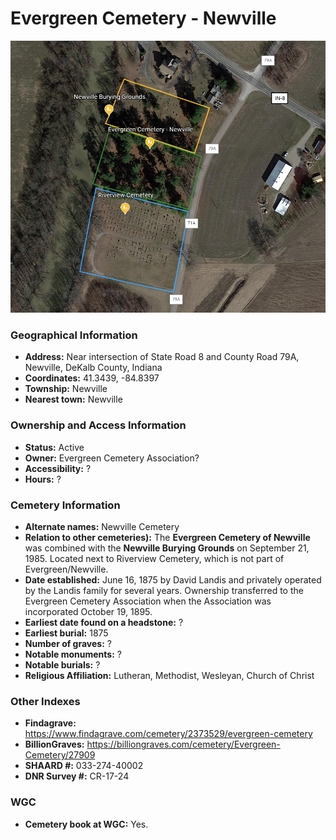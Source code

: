 # Evergreen Cemetery - Newville

![Newville Cemetery on Google Earth](https://github.com/FyoAtEPL/DeKalbCemeteries/blob/main/images/mapImages/NewvilleEarth.png "Newville Cemetery on Google Earth")

### Geographical Information
- **Address:** Near intersection of State Road 8 and County Road 79A, Newville, DeKalb County, Indiana 
- **Coordinates:** 41.3439, -84.8397
- **Township:** Newville
- **Nearest town:** Newville

### Ownership and Access Information
- **Status:** Active
- **Owner:** Evergreen Cemetery Association?
- **Accessibility:** ?
- **Hours:** ?

### Cemetery Information
- **Alternate names:** Newville Cemetery
- **Relation to other cemeteries):** The **Evergreen Cemetery of Newville** was combined with the **Newville Burying Grounds** on September 21, 1985. Located next to Riverview Cemetery, which is not part of Evergreen/Newville.
- **Date established:** June 16, 1875 by David Landis and privately operated by the Landis family for several years. Ownership transferred to the Evergreen Cemetery Association when the Association was incorporated October 19, 1895.
- **Earliest date found on a headstone:** ?
- **Earliest burial:** 1875
- **Number of graves:** ?
- **Notable monuments:** ?
- **Notable burials:** ?
- **Religious Affiliation:** Lutheran, Methodist, Wesleyan, Church of Christ

### Other Indexes
- **Findagrave:** https://www.findagrave.com/cemetery/2373529/evergreen-cemetery
- **BillionGraves:** https://billiongraves.com/cemetery/Evergreen-Cemetery/27909
- **SHAARD #:** 033-274-40002
- **DNR Survey #:** CR-17-24


### WGC
- **Cemetery book at WGC:** Yes.


